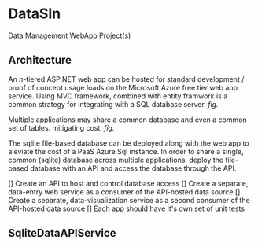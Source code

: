 # DataSln
Data Management WebApp Project(s)


## Architecture

An _n_-tiered ASP.NET web app can be hosted for standard development / proof of concept usage loads on the Microsoft Azure 
free tier web app service. Using MVC framework, combined with entity framwork is a common strategy for integrating with a SQL 
database server. 
_fig._

Multiple applications may share a common database and even a common set of tables. mitigating cost.
_fig._

The sqlite
file-based database can be deployed along with the web app to aleviate the cost of a PaaS Azure Sql instance. In order to share a single, common (sqlite)
database across multiple applications, deploy the file-based database with an API and access the database through the API.

[] Create an API to host and control database access
[] Create a separate, data-entry web service as a consumer of the API-hosted data source
[] Create a separate, data-visualization service as a second consumer of the API-hosted data source
[] Each app should have it's own set of unit tests

## SqliteDataAPIService

## 
